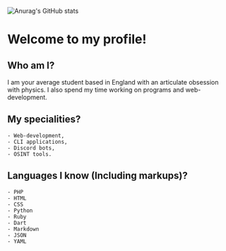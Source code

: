 ![Anurag's GitHub stats](https://github-readme-stats.vercel.app/api?username=codedddd&show_icons=true&theme=dracula)

# Welcome to my profile!

## Who am I?

I am your average student based in England with an articulate obsession with physics.
I also spend my time working on programs and web-development.

## My specialities?

```
- Web-development,
- CLI applications,
- Discord bots,
- OSINT tools.
```

## Languages I know (Including markups)?

```
- PHP
- HTML
- CSS
- Python
- Ruby
- Dart
- Markdown
- JSON
- YAML
```
